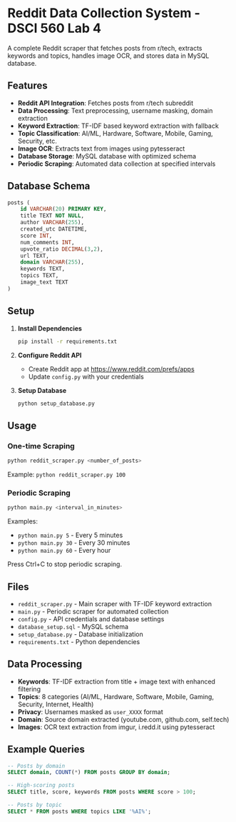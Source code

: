 # Reddit Data Collection System - DSCI 560 Lab 4

A complete Reddit scraper that fetches posts from r/tech, extracts keywords and topics, handles image OCR, and stores data in MySQL database.

## Features

- **Reddit API Integration**: Fetches posts from r/tech subreddit
- **Data Processing**: Text preprocessing, username masking, domain extraction
- **Keyword Extraction**: TF-IDF based keyword extraction with fallback
- **Topic Classification**: AI/ML, Hardware, Software, Mobile, Gaming, Security, etc.
- **Image OCR**: Extracts text from images using pytesseract
- **Database Storage**: MySQL database with optimized schema
- **Periodic Scraping**: Automated data collection at specified intervals

## Database Schema

```sql
posts (
    id VARCHAR(20) PRIMARY KEY,
    title TEXT NOT NULL,
    author VARCHAR(255),
    created_utc DATETIME,
    score INT,
    num_comments INT,
    upvote_ratio DECIMAL(3,2),
    url TEXT,
    domain VARCHAR(255),
    keywords TEXT,
    topics TEXT,
    image_text TEXT
)
```

## Setup

1. **Install Dependencies**
   ```bash
   pip install -r requirements.txt
   ```

2. **Configure Reddit API**
   - Create Reddit app at https://www.reddit.com/prefs/apps
   - Update `config.py` with your credentials

3. **Setup Database**
   ```bash
   python setup_database.py
   ```

## Usage

### One-time Scraping
```bash
python reddit_scraper.py <number_of_posts>
```
Example: `python reddit_scraper.py 100`

### Periodic Scraping
```bash
python main.py <interval_in_minutes>
```
Examples:
- `python main.py 5` - Every 5 minutes
- `python main.py 30` - Every 30 minutes
- `python main.py 60` - Every hour

Press Ctrl+C to stop periodic scraping.

## Files

- `reddit_scraper.py` - Main scraper with TF-IDF keyword extraction
- `main.py` - Periodic scraper for automated collection
- `config.py` - API credentials and database settings
- `database_setup.sql` - MySQL schema
- `setup_database.py` - Database initialization
- `requirements.txt` - Python dependencies

## Data Processing

- **Keywords**: TF-IDF extraction from title + image text with enhanced filtering
- **Topics**: 8 categories (AI/ML, Hardware, Software, Mobile, Gaming, Security, Internet, Health)
- **Privacy**: Usernames masked as `user_XXXX` format
- **Domain**: Source domain extracted (youtube.com, github.com, self.tech)
- **Images**: OCR text extraction from imgur, i.redd.it using pytesseract

## Example Queries

```sql
-- Posts by domain
SELECT domain, COUNT(*) FROM posts GROUP BY domain;

-- High-scoring posts
SELECT title, score, keywords FROM posts WHERE score > 100;

-- Posts by topic
SELECT * FROM posts WHERE topics LIKE '%AI%';
```